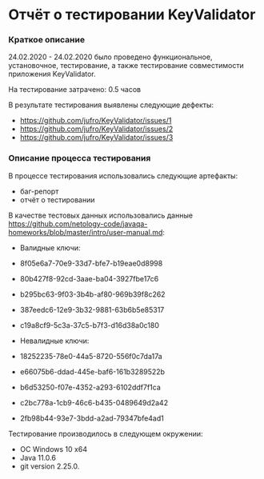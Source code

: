 ﻿# Отчёт о тестировании KeyValidator
### Краткое описание
24.02.2020 - 24.02.2020 было проведено функциональное, установочное, тестирование, а также тестирование совместимости приложения KeyValidator.

На тестирование затрачено: 0.5 часов

В результате тестирования выявлены следующие дефекты:

* https://github.com/jufro/KeyValidator/issues/1
* https://github.com/jufro/KeyValidator/issues/2
* https://github.com/jufro/KeyValidator/issues/3

### Описание процесса тестирования
В процессе тестирования использовались следующие артефакты:

* баг-репорт
* отчёт о тестировании

В качестве тестовых данных использовались данные https://github.com/netology-code/javaqa-homeworks/blob/master/intro/user-manual.md:

*  Валидные ключи:

* 8f05e6a7-70e9-33d7-bfe7-b19eae0d8998
* 80b427f8-92cd-3aae-ba04-3927fbe17c6
* b295bc63-9f03-3b4b-af80-969b39f8c262
* 387eedc6-12e9-3b32-9881-63b6b5e85317
* c19a8cf9-5c3a-37c5-b7f3-d16d38a0c180

*  Невалидные ключи:

* 18252235-78e0-44a5-8720-556f0c7da17a
* e66075b6-ddad-445e-baf6-161b3289522b
* b6d53250-f07e-4352-a293-6102ddf7f1ca
* c2bc778a-1cb9-46c6-b435-0489649d2a42
* 2fb98b44-93e7-3bdd-a2ad-79347bfe4ad1

Тестирование производилось в следующем окружении:

* ОС Windows 10 x64
* Java 11.0.6
* git version 2.25.0.